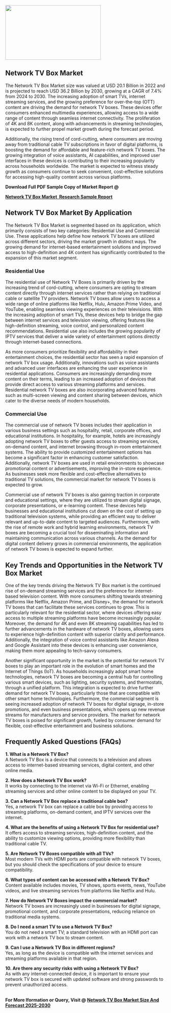 <p><img class="alignnone size-medium wp-image-20088" src="https://ffe5etoiles.com/wp-content/uploads/2024/12/MST1-300x171.png" alt="" width="300" height="171" /></p><p><p><h2>Network TV Box Market </h2><p>The Network TV Box Market size was valued at USD 20.1 Billion in 2022 and is projected to reach USD 36.2 Billion by 2030, growing at a CAGR of 7.4% from 2024 to 2030. The increasing adoption of smart TVs, internet streaming services, and the growing preference for over-the-top (OTT) content are driving the demand for network TV boxes. These devices offer consumers enhanced multimedia experiences, allowing access to a wide range of content through seamless internet connectivity. The proliferation of 4K and 8K content, along with advancements in streaming technologies, is expected to further propel market growth during the forecast period.</p><p>Additionally, the rising trend of cord-cutting, where consumers are moving away from traditional cable TV subscriptions in favor of digital platforms, is boosting the demand for affordable and feature-rich network TV boxes. The growing integration of voice assistants, AI capabilities, and improved user interfaces in these devices is contributing to their increasing popularity across households worldwide. The market is expected to witness steady growth as consumers continue to seek convenient, cost-effective solutions for accessing high-quality content across various platforms.</p></p><p><strong>Download Full PDF Sample Copy of Market Report @</strong></p><p><strong><a href="https://www.verifiedmarketreports.com/download-sample/?rid=401422&utm_source=Sites-google&utm_medium=265" target="_blank">Network TV Box Market &nbsp;Research Sample Report</a></strong></p><p> <h2>Network TV Box Market By Application</h2><p>The Network TV Box Market is segmented based on its application, which primarily consists of two key categories: Residential Use and Commercial Use. These applications help define how network TV boxes are utilized across different sectors, driving the market growth in distinct ways. The growing demand for internet-based entertainment solutions and improved access to high-definition and 4K content has significantly contributed to the expansion of this market segment.</p><h3>Residential Use</h3><p>The residential use of Network TV Boxes is primarily driven by the increasing trend of cord-cutting, where consumers are opting to stream content directly through internet services rather than relying on traditional cable or satellite TV providers. Network TV boxes allow users to access a wide range of online platforms like Netflix, Hulu, Amazon Prime Video, and YouTube, enabling seamless viewing experiences on their televisions. With the increasing adoption of smart TVs, these devices help to bridge the gap between internet services and television viewing, offering features like high-definition streaming, voice control, and personalized content recommendations. Residential use also includes the growing popularity of IPTV services that deliver a wide variety of entertainment options directly through internet-based connections.</p><p>As more consumers prioritize flexibility and affordability in their entertainment choices, the residential sector has seen a rapid expansion of network TV box usage. Additionally, innovations such as voice assistants and advanced user interfaces are enhancing the user experience in residential applications. Consumers are increasingly demanding more content on their terms, leading to an increased adoption of devices that provide direct access to various streaming platforms and services. Residential network TV boxes are also incorporating advanced features such as multi-screen viewing and content sharing between devices, which cater to the diverse needs of modern households.</p><h3>Commercial Use</h3><p>The commercial use of network TV boxes includes their application in various business settings such as hospitality, retail, corporate offices, and educational institutions. In hospitality, for example, hotels are increasingly adopting network TV boxes to offer guests access to streaming services, on-demand content, and internet browsing through in-room entertainment systems. The ability to provide customized entertainment options has become a significant factor in enhancing customer satisfaction. Additionally, network TV boxes are used in retail environments to showcase promotional content or advertisements, improving the in-store experience. As businesses seek more flexible and cost-effective alternatives to traditional TV solutions, the commercial market for network TV boxes is expected to grow.</p><p>Commercial use of network TV boxes is also gaining traction in corporate and educational settings, where they are utilized to stream digital signage, corporate presentations, or e-learning content. These devices help businesses and educational institutions cut down on the cost of setting up traditional television systems, while providing an efficient way to deliver relevant and up-to-date content to targeted audiences. Furthermore, with the rise of remote work and hybrid learning environments, network TV boxes are becoming a crucial tool for disseminating information and maintaining communication across various channels. As the demand for digital content delivery grows in commercial environments, the application of network TV boxes is expected to expand further.</p><h2>Key Trends and Opportunities in the Network TV Box Market</h2><p>One of the key trends driving the Network TV Box market is the continued rise of on-demand streaming services and the preference for internet-based television content. With more consumers shifting towards streaming platforms like Netflix, Amazon Prime, and Disney+, the demand for network TV boxes that can facilitate these services continues to grow. This is particularly relevant for the residential sector, where devices offering easy access to multiple streaming platforms have become increasingly popular. Moreover, the demand for 4K and even 8K streaming capabilities has led to further advancements in the hardware of network TV boxes, allowing users to experience high-definition content with superior clarity and performance. Additionally, the integration of voice control assistants like Amazon Alexa and Google Assistant into these devices is enhancing user convenience, making them more appealing to tech-savvy consumers.</p><p>Another significant opportunity in the market is the potential for network TV boxes to play an important role in the evolution of smart homes and the Internet of Things (IoT). As households increasingly adopt smart home technologies, network TV boxes are becoming a central hub for controlling various smart devices, such as lighting, security systems, and thermostats, through a unified platform. This integration is expected to drive further demand for network TV boxes, particularly those that are compatible with other smart home technologies. Furthermore, the commercial segment is seeing increased adoption of network TV boxes for digital signage, in-store promotions, and even business presentations, which opens up new revenue streams for manufacturers and service providers. The market for network TV boxes is poised for significant growth, fueled by consumer demand for flexible, cost-effective entertainment and business solutions.</p><h2>Frequently Asked Questions (FAQs)</h2><p><strong>1. What is a Network TV Box?</strong><br>A Network TV Box is a device that connects to a television and allows access to internet-based streaming services, digital content, and other online media.</p><p><strong>2. How does a Network TV Box work?</strong><br>It works by connecting to the internet via Wi-Fi or Ethernet, enabling streaming services and other online content to be displayed on your TV.</p><p><strong>3. Can a Network TV Box replace a traditional cable box?</strong><br>Yes, a network TV box can replace a cable box by providing access to streaming platforms, on-demand content, and IPTV services over the internet.</p><p><strong>4. What are the benefits of using a Network TV Box for residential use?</strong><br>It offers access to streaming services, high-definition content, and the ability to customize viewing options, providing more flexibility than traditional cable TV.</p><p><strong>5. Are Network TV Boxes compatible with all TVs?</strong><br>Most modern TVs with HDMI ports are compatible with network TV boxes, but you should check the specifications of your device to ensure compatibility.</p><p><strong>6. What types of content can be accessed with a Network TV Box?</strong><br>Content available includes movies, TV shows, sports events, news, YouTube videos, and live streaming services from platforms like Netflix and Hulu.</p><p><strong>7. How do Network TV Boxes impact the commercial market?</strong><br>Network TV boxes are increasingly used in businesses for digital signage, promotional content, and corporate presentations, reducing reliance on traditional media systems.</p><p><strong>8. Do I need a smart TV to use a Network TV Box?</strong><br>You do not need a smart TV; a standard television with an HDMI port can work with a network TV box to stream content.</p><p><strong>9. Can I use a Network TV Box in different regions?</strong><br>Yes, as long as the device is compatible with the internet services and streaming platforms available in that region.</p><p><strong>10. Are there any security risks with using a Network TV Box?</strong><br>As with any internet-connected device, it is important to ensure your network TV box is secured with updated software and strong passwords to prevent unauthorized access.</p><strong><br />For More Iformation or Query, Visit @ <a href="https://www.verifiedmarketreports.com/product/network-tv-box-market/" target="_blank">Network TV Box Market Size And Forecast 2025-2030</a></strong></p>
